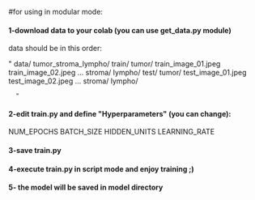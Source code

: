 #for using in modular mode:

#### 1-download data to your colab (you can use get_data.py module)
data should be in this order:

"
data/
  tumor_stroma_lympho/
    train/
      tumor/
        train_image_01.jpeg
        train_image_02.jpeg
        ...
      stroma/
      lympho/
    test/
      tumor/
        test_image_01.jpeg
        test_image_02.jpeg
        ...
      stroma/
      lympho/
      
      "
      
#### 2-edit train.py and define "Hyperparameters" (you can change):
NUM_EPOCHS 
BATCH_SIZE 
HIDDEN_UNITS
LEARNING_RATE

#### 3-save train.py

#### 4-execute train.py in script mode and enjoy training ;)

#### 5- the model will be saved in model directory

